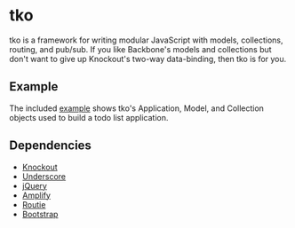 tko
===
tko is a framework for writing modular JavaScript with models, collections, routing, and pub/sub. If you like Backbone's models and collections but don't want to give up Knockout's two-way data-binding, then tko is for you.

Example
-------
The included [example](https://github.com/bgrohman/tko/tree/master/example/example-app) shows tko's Application, Model, and Collection objects used to build a todo list application. 

Dependencies
------------
- [Knockout](http://knockoutjs.com/)
- [Underscore](http://underscorejs.org/)
- [jQuery](http://jquery.com/)
- [Amplify](http://amplifyjs.org/)
- [Routie](http://projects.jga.me/routie/)
- [Bootstrap](http://twitter.github.com/bootstrap/)
